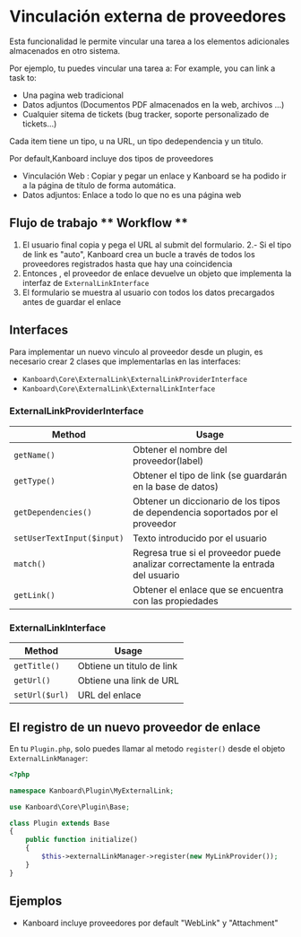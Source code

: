 Vinculación externa de proveedores
==================================

Esta funcionalidad le permite vincular una tarea a los elementos adicionales almacenados en otro sistema.

Por ejemplo, tu puedes vincular  una tarea a:
For example, you can link a task to:

- Una pagina web tradicional
- Datos adjuntos (Documentos PDF almacenados en la web, archivos ...) 
- Cualquier sitema de tickets (bug tracker, soporte personalizado de tickets...)

Cada item tiene un tipo, u na URL, un tipo dedependencia y un titulo.

Por default,Kanboard incluye dos tipos de proveedores

- Vinculación Web : Copiar y pegar un enlace y Kanboard se ha podido ir a la página de título de forma automática.
- Datos adjuntos: Enlace a todo lo que no es una página web

Flujo de trabajo ** Workflow **
--------------------------------

1. El usuario final copia y pega el URL al submit del formulario.
2.- Si el tipo de link es "auto", Kanboard crea un bucle a través de todos los proveedores registrados hasta que hay una coincidencia 
3. Entonces , el proveedor de enlace devuelve un objeto que implementa la interfaz de `ExternalLinkInterface`
4. El formulario se muestra al usuario con todos los datos precargados antes de guardar el enlace

Interfaces
----------

Para implementar un nuevo vinculo al proveedor desde un plugin, es necesario crear 2 clases que implementarlas en las interfaces:

- `Kanboard\Core\ExternalLink\ExternalLinkProviderInterface`
- `Kanboard\Core\ExternalLink\ExternalLinkInterface`

### ExternalLinkProviderInterface

| Method                     | Usage                                                                           |
|----------------------------|---------------------------------------------------------------------------------|
| `getName()`                | Obtener el nombre del proveedor(label)                                          |
| `getType()`                | Obtener el tipo de link (se guardarán en la base de datos)                      |
| `getDependencies()`        | Obtener un diccionario de los tipos de dependencia soportados por el proveedor  |
| `setUserTextInput($input)` | Texto introducido por el usuario                                                |
| `match()`                  | Regresa true si el proveedor puede analizar correctamente la entrada del usuario|
| `getLink()`                | Obtener el enlace que se encuentra con las propiedades                          |

### ExternalLinkInterface

| Method            | Usage                       |
|-------------------|-----------------------------|
| `getTitle()`      | Obtiene un titulo de link   |
| `getUrl()`        | Obtiene una link de URL     |
| `setUrl($url)`    | URL del enlace              |

El registro de un nuevo proveedor de enlace
------------------------------------------

En tu `Plugin.php`, solo puedes llamar al metodo `register()` desde el objeto `ExternalLinkManager`:

```php
<?php

namespace Kanboard\Plugin\MyExternalLink;

use Kanboard\Core\Plugin\Base;

class Plugin extends Base
{
    public function initialize()
    {
        $this->externalLinkManager->register(new MyLinkProvider());
    }
}
```

Ejemplos
--------

- Kanboard incluye proveedores por default "WebLink" y "Attachment"
